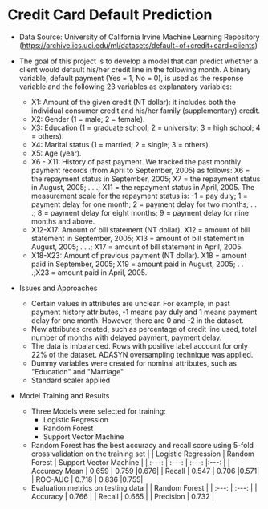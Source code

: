 # Credit Card Default Prediction 

- Data Source: University of California Irvine Machine Learning Repository (https://archive.ics.uci.edu/ml/datasets/default+of+credit+card+clients)

- The goal of this project is to develop a model that can predict whether a client would default his/her credit line in the following month. A binary variable, default payment (Yes = 1, No = 0), is used as the response variable and the following 23 variables as explanatory variables:

    - X1: Amount of the given credit (NT dollar): it includes both the individual consumer credit and his/her family (supplementary) credit.
    - X2: Gender (1 = male; 2 = female).
    - X3: Education (1 = graduate school; 2 = university; 3 = high school; 4 = others).
    - X4: Marital status (1 = married; 2 = single; 3 = others).
    - X5: Age (year).
    - X6 - X11: History of past payment. We tracked the past monthly payment records (from April to September, 2005) as follows: X6 = the repayment status in September, 2005; X7 = the repayment status in August, 2005; . . .; X11 = the repayment status in April, 2005. The measurement scale for the repayment status is: -1 = pay duly; 1 = payment delay for one month; 2 = payment delay for two months; . . .; 8 = payment delay for eight months; 9 = payment delay for nine months and above.
    - X12-X17: Amount of bill statement (NT dollar). X12 = amount of bill statement in September, 2005; X13 = amount of bill statement in August, 2005; . . .; X17 = amount of bill statement in April, 2005.
    - X18-X23: Amount of previous payment (NT dollar). X18 = amount paid in September, 2005; X19 = amount paid in August, 2005; . . .;X23 = amount paid in April, 2005. 

- Issues and Approaches
    - Certain values in attributes are unclear. For example, in past payment history attributes, -1 means pay duly and 1 means payment delay for one month. However, there are 0 and -2 in the dataset.
    - New attributes created, such as percentage of credit line used, total number of months with delayed payment, payment delay.
    - The data is imbalanced. Rows with positive label account for only 22% of the dataset. ADASYN oversampling technique was applied.
    - Dummy variables were created for nominal attributes, such as "Education" and "Marriage"
    - Standard scaler applied
    
- Model Training and Results
    - Three Models were selected for training:
        - Logistic Regression
        - Random Forest
        - Support Vector Machine
    - Random Forest has the best accuracy and recall score using 5-fold cross validation on the training set
        |  | Logistic Regression | Random Forest | Support Vector Machine |
        | :---: | :---: | :---: |:---: |
        | Accuracy Mean | 0.659 | 0.759 |0.676|
        | Recall        | 0.547 | 0.706 |0.571|
        | ROC-AUC       | 0.718 | 0.836 |0.755|
    - Evaluation metrics on testing data
        |  | Random Forest |
        | :---: | :---: |
        | Accuracy | 0.766 |
        | Recall        | 0.665 |
        | Precision       | 0.732 |